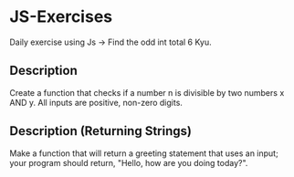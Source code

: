 # JS-Exercises

Daily exercise using Js -> Find the odd int total 6 Kyu.

## Description

Create a function that checks if a number n is divisible by two numbers x AND y. All inputs are positive, non-zero digits.

## Description (Returning Strings)

Make a function that will return a greeting statement that uses an input; your program should return, "Hello, <name> how are you doing today?".